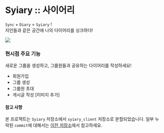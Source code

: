 # Syiary :: 사이어리
`Sync` + `Diary` = `Syiary` !<br>
지인들과 같은 공간에 나의 다이어리를 싱크하다!

<img src="https://img.shields.io/badge/Spring Boot-6DB33F?style=for-the-badge&logo=springboot&logoColor=white">

### 현시점 주요 기능
새로운 그룹을 생성하고, 그룹원들과 공유하는 다이어리를 작성하세요!
- 회원가입
- 그룹 생성
- 그룹원 초대
- 게시글 작성 [이미지 추가]

#### 참고 사항

본 프로젝트는 `Syiary` 저장소에서 `syiary_client` 저장소로 분할되었습니다. 일부 누락된 `commit`에 대해서는 [이전 저장소](https://github.com/Potato-Y/Syiary)에서 참고하세요.